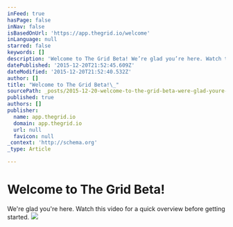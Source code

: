 ```yaml
---
inFeed: true
hasPage: false
inNav: false
isBasedOnUrl: 'https://app.thegrid.io/welcome'
inLanguage: null
starred: false
keywords: []
description: 'Welcome to The Grid Beta! We’re glad you’re here. Watch this video for a quick overview before getting started.'
datePublished: '2015-12-20T21:52:45.609Z'
dateModified: '2015-12-20T21:52:40.532Z'
author: []
title: "Welcome to The Grid Beta!\_"
sourcePath: _posts/2015-12-20-welcome-to-the-grid-beta-were-glad-youre-here-watch-this.md
published: true
authors: []
publisher:
  name: app.thegrid.io
  domain: app.thegrid.io
  url: null
  favicon: null
_context: 'http://schema.org'
_type: Article

---
```

# Welcome to The Grid Beta! 

We're glad you're here. Watch this video for a quick overview before getting started.
![](https://the-grid-user-content.s3-us-west-2.amazonaws.com/170ceba2-1185-45e0-a296-e05f9d7316e5.jpg)